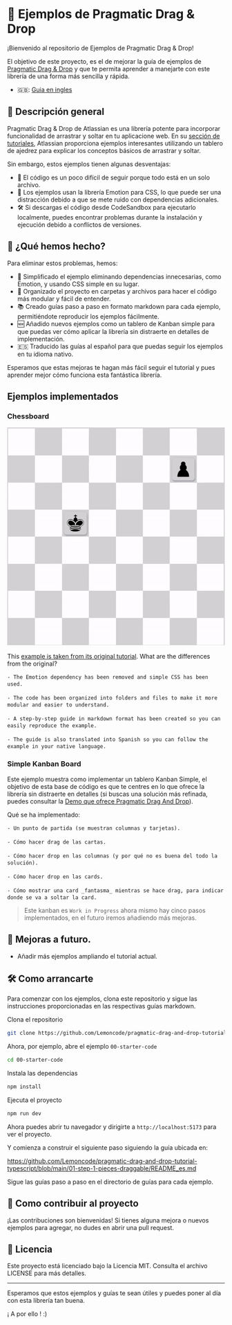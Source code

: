 # 🧩 Ejemplos de Pragmatic Drag & Drop

¡Bienvenido al repositorio de Ejemplos de Pragmatic Drag & Drop!

El objetivo de este proyecto, es el de mejorar la guía de ejemplos de [Pragmatic Drag & Drop](https://github.com/atlassian/pragmatic-drag-and-drop) y que te permita aprender a manejarte con este librería de una forma más sencilla y rápida.

- 🇬🇧: [Guia en ingles](https://github.com/Lemoncode/pragmatic-drag-and-drop-tutorial-typescript/blob/main/README.md)

## 📝 Descripción general

Pragmatic Drag & Drop de Atlassian es una librería potente para incorporar funcionalidad de arrastrar y soltar en tu aplicacione web. En su [sección de tutoriales](https://atlassian.design/components/pragmatic-drag-and-drop/tutorial), Atlassian proporciona ejemplos interesantes utilizando un tablero de ajedrez para explicar los conceptos básicos de arrastrar y soltar.

Sin embargo, estos ejemplos tienen algunas desventajas:

- 📄 El código es un poco difícil de seguir porque todo está en un solo archivo.
- 💄 Los ejemplos usan la librería Emotion para CSS, lo que puede ser una distracción debido a que se mete ruido con dependencias adicionales.
- 🛠️ Si descargas el código desde CodeSandbox para ejecutarlo localmente, puedes encontrar problemas durante la instalación y ejecución debido a conflictos de versiones.

## 🔧 ¿Qué hemos hecho?

Para eliminar estos problemas, hemos:

- 🧹 Simplificado el ejemplo eliminando dependencias innecesarias, como Emotion, y usando CSS simple en su lugar.
- 📂 Organizado el proyecto en carpetas y archivos para hacer el código más modular y fácil de entender.
- 📚 Creado guías paso a paso en formato markdown para cada ejemplo, permitiéndote reproducir los ejemplos fácilmente.
- 🆕 Añadido nuevos ejemplos como un tablero de Kanban simple para que puedas ver cómo aplicar la librería sin distraerte en detalles de implementación.
- 🇪🇸 Traducido las guías al español para que puedas seguir los ejemplos en tu idioma nativo.

Esperamos que estas mejoras te hagan más fácil seguir el tutorial y pues aprender mejor cómo funciona esta fantástica librería.

## Ejemplos implementados

### Chessboard

![Tablero de ajedrez con un rey y un peón, puedes arrastrar y soltar ambas piezas; si el destino del movimiento es válido, se coloreará en verde; si no, en rojo.](./00-chessboard/03-step-3-moving-the-pieces/public/03-step-3-example.gif)

This [example is taken from its original tutorial](https://atlassian.design/components/pragmatic-drag-and-drop/tutorial). What are the differences from the original?

    - The Emotion dependency has been removed and simple CSS has been used.

    - The code has been organized into folders and files to make it more modular and easier to understand.

    - A step-by-step guide in markdown format has been created so you can easily reproduce the example.

    - The guide is also translated into Spanish so you can follow the example in your native language.

### Simple Kanban Board

Este ejemplo muestra como implementar un tablero Kanban Simple, el objetivo de esta base de código es que te centres en lo que ofrece la librería sin distraerte en detalles (si buscas una solución más refinada, puedes consultar la [Demo que ofrece Pragmatic Drag And Drop](https://atlassian.design/components/pragmatic-drag-and-drop/examples)).

Qué se ha implementado:

    - Un punto de partida (se muestran columnas y tarjetas).

    - Cómo hacer drag de las cartas.

    - Cómo hacer drop en las columnas (y por qué no es buena del todo la solución).

    - Cómo hacer drop en las cards.

    - Cómo mostrar una card _fantasma_ mientras se hace drag, para indicar donde se va a soltar la card.

> Este kanban es `Work in Progress` ahora mismo hay cinco pasos implementados, en el futuro iremos añadiendo más mejoras.

## 🔮 Mejoras a futuro.

- Añadir más ejemplos ampliando el tutorial actual.

## 🛠️ Como arrancarte

Para comenzar con los ejemplos, clona este repositorio y sigue las instrucciones proporcionadas en las respectivas guías markdown.

Clona el repositorio

```sh
git clone https://github.com/Lemoncode/pragmatic-drag-and-drop-tutorial-typescript.git
```

Ahora, por ejemplo, abre el ejemplo `00-starter-code`

```sh
cd 00-starter-code
```

Instala las dependencias

```sh
npm install
```

Ejecuta el proyecto

```sh
npm run dev
```

Ahora puedes abrir tu navegador y dirigirte a `http://localhost:5173` para ver el proyecto.

Y comienza a construir el siguiente paso siguiendo la guía ubicada en:

https://github.com/Lemoncode/pragmatic-drag-and-drop-tutorial-typescript/blob/main/01-step-1-pieces-draggable/README_es.md

Sigue las guías paso a paso en el directorio de guías para cada ejemplo.

## 🤝 Como contribuir al proyecto

¡Las contribuciones son bienvenidas! Si tienes alguna mejora o nuevos ejemplos para agregar, no dudes en abrir una pull request.

## 📜 Licencia

Este proyecto está licenciado bajo la Licencia MIT. Consulta el archivo LICENSE para más detalles.

---

Esperamos que estos ejemplos y guías te sean útiles y puedes poner al día con esta librería tan buena.

¡ A por ello ! :)
